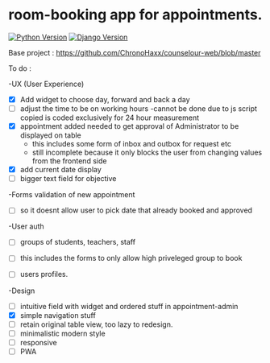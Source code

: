 # room-booking app for appointments.

[![Python Version](https://img.shields.io/badge/python-3.7-brightgreen.svg)](https://python.org)
[![Django Version](https://img.shields.io/badge/django-2.2.1-brightgreen.svg)](https://djangoproject.com)

Base project : https://github.com/ChronoHaxx/counselour-web/blob/master

To do :

-UX (User Experience)
  - [X] Add widget to choose day, forward and back a day
  - [ ] adjust the time to be on working hours 
    -cannot be done due to js script copied is coded exclusively for 24 hour measurement
  - [X] appointment added needed to get approval of Administrator to be displayed on table
    - this includes some form of inbox and outbox for request etc
    - still incomplete because it only blocks the user from changing values from the frontend side
  - [X] add current date display 
  - [ ] bigger text field for objective

-Forms validation of new appointment
  - [ ] so it doesnt allow user to pick date that already booked and approved

-User auth
  - [ ] groups of students, teachers, staff 
  - [ ] this includes the forms to only allow high priveleged group to book 
  - [ ] users profiles.
  

-Design
  - [ ] intuitive field with widget and ordered stuff in appointment-admin
  - [X] simple navigation stuff
  - [ ] retain original table view, too lazy to redesign.
  - [ ] minimalistic modern style 
  - [ ] responsive 
  - [ ] PWA
